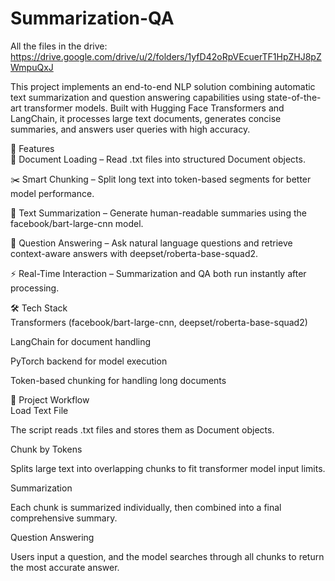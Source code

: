# Summarization-QA
All the files in the drive: https://drive.google.com/drive/u/2/folders/1yfD42oRpVEcuerTF1HpZHJ8pZWmpuQxJ  

This project implements an end-to-end NLP solution combining automatic text summarization and question answering capabilities using state-of-the-art transformer models. Built with Hugging Face Transformers and LangChain, it processes large text documents, generates concise summaries, and answers user queries with high accuracy.  

🚀 Features  
📑 Document Loading – Read .txt files into structured Document objects.  
  
✂️ Smart Chunking – Split long text into token-based segments for better model performance.    
  
📝 Text Summarization – Generate human-readable summaries using the facebook/bart-large-cnn model.  
  
💬 Question Answering – Ask natural language questions and retrieve context-aware answers with deepset/roberta-base-squad2.  
  
⚡ Real-Time Interaction – Summarization and QA both run instantly after processing.  
  
🛠 Tech Stack  
Transformers (facebook/bart-large-cnn, deepset/roberta-base-squad2)  
  
LangChain for document handling  
  
PyTorch backend for model execution  
  
Token-based chunking for handling long documents  
  
📂 Project Workflow  
Load Text File  
  
The script reads .txt files and stores them as Document objects.  
  
Chunk by Tokens  
  
Splits large text into overlapping chunks to fit transformer model input limits.  
  
Summarization  
  
Each chunk is summarized individually, then combined into a final comprehensive summary.  
  
Question Answering  
   
Users input a question, and the model searches through all chunks to return the most accurate answer.  
  
